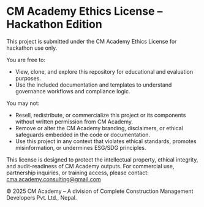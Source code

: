 # CM Academy Ethics License – Hackathon Edition

This project is submitted under the CM Academy Ethics License for hackathon use only.

You are free to:
- View, clone, and explore this repository for educational and evaluation purposes.
- Use the included documentation and templates to understand governance workflows and compliance logic.

You may not:
- Resell, redistribute, or commercialize this project or its components without written permission from CM Academy.
- Remove or alter the CM Academy branding, disclaimers, or ethical safeguards embedded in the code or documentation.
- Use this project in any context that violates ethical standards, promotes misinformation, or undermines ESG/SDG principles.

This license is designed to protect the intellectual property, ethical integrity, and audit-readiness of CM Academy outputs. For commercial use, partnership inquiries, or training access, please contact: cma.academy.consulting@gmail.com

© 2025 CM Academy – A division of Complete Construction Management Developers Pvt. Ltd., Nepal.
